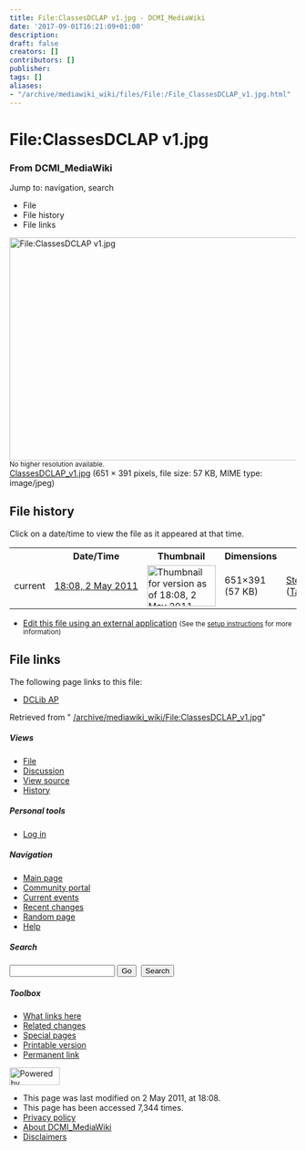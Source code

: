 ```yaml
---
title: File:ClassesDCLAP v1.jpg - DCMI_MediaWiki
date: '2017-09-01T16:21:09+01:00'
description: 
draft: false
creators: []
contributors: []
publisher: 
tags: []
aliases:
- "/archive/mediawiki_wiki/files/File:/File_ClassesDCLAP_v1.jpg.html"
---
```


<a id="top"></a>
# File:ClassesDCLAP v1.jpg

### From DCMI\_MediaWiki

Jump to: navigation, search
<!-- start content -->
- File
- File history
- File links

 [<img alt="File:ClassesDCLAP v1.jpg" src="/images/9/97/ClassesDCLAP_v1.jpg" width="651" height="391">](/archive/mediawiki_wiki/files/ClassesDCLAP_v1.jpg)  
<small>No higher resolution available.</small>  
 [ClassesDCLAP\_v1.jpg](/images/9/97/ClassesDCLAP_v1.jpg)‎ (651 × 391 pixels, file size: 57 KB, MIME type: image/jpeg)
<!-- 
NewPP limit report
Preprocessor node count: 0/1000000
Post-expand include size: 0/2097152 bytes
Template argument size: 0/2097152 bytes
Expensive parser function count: 0/100
-->
## File history

Click on a date/time to view the file as it appeared at that time.

<table class="wikitable filehistory">
  <tr>
    <td></td>
    <th>Date/Time</th>
    <th>Thumbnail</th>
    <th>Dimensions</th>
    <th>User</th>
    <th>Comment</th>
  </tr>
  <tr>
    <td>current</td>
    <td class="filehistory-selected" style="white-space: nowrap;"><a href="/archive/mediawiki_wiki/files/ClassesDCLAP_v1.jpg">18:08, 2 May 2011</a></td>
    <td><a href="/images/9/97/ClassesDCLAP_v1.jpg"><img alt="Thumbnail for version as of 18:08, 2 May 2011" src="/images/9/97/ClassesDCLAP_v1.jpg" width="120" height="72"></a></td>
    <td>651×391 <span style="white-space: nowrap;">(57 KB)</span>
    </td>
    <td>
      <a href="/index.php?title=User:StefanieRuehle&amp;action=edit&amp;redlink=1" class="new mw-userlink" title="User:StefanieRuehle (page does not exist)">StefanieRuehle</a> <span style="white-space: nowrap;"> <span class="mw-usertoollinks">(<a href="/index.php?title=User_talk:StefanieRuehle&amp;action=edit&amp;redlink=1" class="new" title="User talk:StefanieRuehle (page does not exist)">Talk</a> | <a href="/index.php/Special:Contributions/StefanieRuehle" title="Special:Contributions/StefanieRuehle">contribs</a>)</span></span>
    </td>
    <td></td>
  </tr>
</table>

  

- [Edit this file using an external application](/index.php?title=File:ClassesDCLAP_v1.jpg&action=edit&externaledit=true&mode=file "File:ClassesDCLAP v1.jpg") <small>(See the <a href="http://www.mediawiki.org/wiki/Manual:External_editors" class="external text" rel="nofollow">setup instructions</a> for more information)</small>

## File links

The following page links to this file:

- [DCLib AP](/index.php/DCLib_AP "DCLib AP")

Retrieved from " [/archive/mediawiki_wiki/File:ClassesDCLAP\_v1.jpg](/archive/mediawiki_wiki/files/File:/File:ClassesDCLAP_v1.jpg.html)"

<!-- end content -->

##### Views

- [File](/archive/mediawiki_wiki/files/File:/File:ClassesDCLAP_v1.jpg.html "View the file page [c]")
- [Discussion](/index.php?title=File_talk:ClassesDCLAP_v1.jpg&action=edit&redlink=1 "Discussion about the content page [t]")
- [View source](/index.php?title=File:ClassesDCLAP_v1.jpg&action=edit "This page is protected.
You can view its source [e]")
- [History](/index.php?title=File:ClassesDCLAP_v1.jpg&action=history "Past revisions of this page [h]")

##### Personal tools

- [Log in](/index.php?title=Special:UserLogin&returnto=File:ClassesDCLAP_v1.jpg "You are encouraged to log in; however, it is not mandatory [o]")

<script type="text/javascript"> if (window.isMSIE55) fixalpha(); </script>

##### Navigation

- [Main page](/index.php/Main_Page "Visit the main page [z]")
- [Community portal](/index.php/DCMI_MediaWiki:Community_portal "About the project, what you can do, where to find things")
- [Current events](/index.php/DCMI_MediaWiki:Current_events "Find background information on current events")
- [Recent changes](/index.php/Special:RecentChanges "The list of recent changes in the wiki [r]")
- [Random page](/index.php/Special:Random "Load a random page [x]")
- [Help](/index.php/Help:Contents "The place to find out")

##### <label for="searchInput">Search</label>

<form action="/index.php" id="searchform">
				<input type="hidden" name="title" value="Special:Search">
				<input id="searchInput" title="Search DCMI_MediaWiki" accesskey="f" type="search" name="search">
				<input type="submit" name="go" class="searchButton" id="searchGoButton" value="Go" title="Go to a page with this exact name if exists"> 
				<input type="submit" name="fulltext" class="searchButton" id="mw-searchButton" value="Search" title="Search the pages for this text">
			</form>

##### Toolbox

- [What links here](/index.php/Special:WhatLinksHere/File:ClassesDCLAP_v1.jpg "List of all wiki pages that link here [j]")
- [Related changes](/index.php/Special:RecentChangesLinked/File:ClassesDCLAP_v1.jpg "Recent changes in pages linked from this page [k]")
- [Special pages](/index.php/Special:SpecialPages "List of all special pages [q]")
- [Printable version](/index.php?title=File:ClassesDCLAP_v1.jpg&printable=yes "Printable version of this page [p]")
- [Permanent link](/index.php?title=File:ClassesDCLAP_v1.jpg&oldid=374 "Permanent link to this revision of the page")

<!-- end of the left (by default at least) column -->

 [<img src="/skins/common/images/poweredby_mediawiki_88x31.png" height="31" width="88" alt="Powered by MediaWiki">](http://www.mediawiki.org/)

- This page was last modified on 2 May 2011, at 18:08.
- This page has been accessed 7,344 times.
- [Privacy policy](/index.php/DCMI_MediaWiki:Privacy_policy "DCMI MediaWiki:Privacy policy")
- [About DCMI\_MediaWiki](/index.php/DCMI_MediaWiki:About "DCMI MediaWiki:About")
- [Disclaimers](/index.php/DCMI_MediaWiki:General_disclaimer "DCMI MediaWiki:General disclaimer")

<script>if (window.runOnloadHook) runOnloadHook();</script><!-- Served in 0.456 secs. -->
